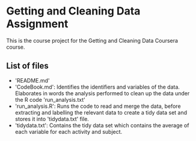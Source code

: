 # Getting and Cleaning Data Assignment
This is the course project for the Getting and Cleaning Data Coursera course. 

## List of files
* 'README.md'
* 'CodeBook.md': Identifies the identifiers and variables of the data. Elaborates in words the analysis performed to clean up the data under the R code 'run_analysis.txt'
* 'run_analysis.R': Runs the code to read and merge the data, before extracting and labelling the relevant data to create a tidy data set and stores it into 'tidydata.txt' file.
* 'tidydata.txt': Contains the tidy data set which contains the average of each variable for each activity and subject. 






